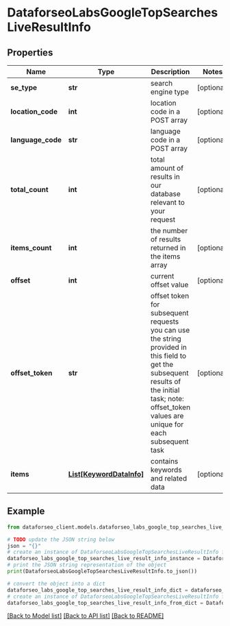 # DataforseoLabsGoogleTopSearchesLiveResultInfo


## Properties

Name | Type | Description | Notes
------------ | ------------- | ------------- | -------------
**se_type** | **str** | search engine type | [optional] 
**location_code** | **int** | location code in a POST array | [optional] 
**language_code** | **str** | language code in a POST array | [optional] 
**total_count** | **int** | total amount of results in our database relevant to your request | [optional] 
**items_count** | **int** | the number of results returned in the items array | [optional] 
**offset** | **int** | current offset value | [optional] 
**offset_token** | **str** | offset token for subsequent requests you can use the string provided in this field to get the subsequent results of the initial task; note: offset_token values are unique for each subsequent task | [optional] 
**items** | [**List[KeywordDataInfo]**](KeywordDataInfo.md) | contains keywords and related data | [optional] 

## Example

```python
from dataforseo_client.models.dataforseo_labs_google_top_searches_live_result_info import DataforseoLabsGoogleTopSearchesLiveResultInfo

# TODO update the JSON string below
json = "{}"
# create an instance of DataforseoLabsGoogleTopSearchesLiveResultInfo from a JSON string
dataforseo_labs_google_top_searches_live_result_info_instance = DataforseoLabsGoogleTopSearchesLiveResultInfo.from_json(json)
# print the JSON string representation of the object
print(DataforseoLabsGoogleTopSearchesLiveResultInfo.to_json())

# convert the object into a dict
dataforseo_labs_google_top_searches_live_result_info_dict = dataforseo_labs_google_top_searches_live_result_info_instance.to_dict()
# create an instance of DataforseoLabsGoogleTopSearchesLiveResultInfo from a dict
dataforseo_labs_google_top_searches_live_result_info_from_dict = DataforseoLabsGoogleTopSearchesLiveResultInfo.from_dict(dataforseo_labs_google_top_searches_live_result_info_dict)
```
[[Back to Model list]](../README.md#documentation-for-models) [[Back to API list]](../README.md#documentation-for-api-endpoints) [[Back to README]](../README.md)


